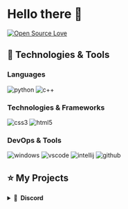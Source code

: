 # Hello there 👋

[![Open Source Love](https://badges.frapsoft.com/os/v1/open-source.svg?v=102)](https://github.com/ellerbrock/open-source-badge/)


## 🚀 Technologies & Tools

### Languages

![python](https://img.shields.io/badge/python-black?style=flat-square&logo=python)
![c++](https://img.shields.io/badge/cpp-black?style=flat-square&logo=cpp)

### Technologies & Frameworks

![css3](https://img.shields.io/badge/css3-black?style=flat-square&logo=css3&logoColor=1572B6)
![html5](https://img.shields.io/badge/html5-black?style=flat-square&logo=html5)


### DevOps & Tools

![windows](https://img.shields.io/badge/windows-black?style=flat-square&logo=windows&logoColor=0078D6)
![vscode](https://img.shields.io/badge/vscode-black?style=flat-square&logo=visual-studio-code&logoColor=007ACC)
![intellij](https://img.shields.io/badge/intellij-black?style=flat-square&logo=intellij-idea)
![github](https://img.shields.io/badge/github-black?style=flat-square&logo=github)

## ⭐ My Projects

<details>
  <summary><b>🛒 &nbsp;Discord</b></summary>
  <br/>
  <p align="center">
    <a href="https://discord.gg/j8a2Z64Rkg">
      DN4
    </a>
</p>
</details>
